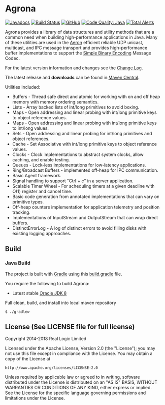 Agrona
======

[![Javadocs](http://www.javadoc.io/badge/org.agrona/agrona.svg)](http://www.javadoc.io/doc/org.agrona/agrona)
[![Build Status](https://travis-ci.org/real-logic/agrona.svg?branch=master)](https://travis-ci.org/real-logic/agrona)
[![GitHub](https://img.shields.io/github/license/real-logic/Agrona.svg)](https://github.com/real-logic/agrona/blob/master/LICENSE)
[![Code Quality: Java](https://img.shields.io/lgtm/grade/java/g/real-logic/Agrona.svg?logo=lgtm&logoWidth=18)](https://lgtm.com/projects/g/real-logic/agrona/context:java)
[![Total Alerts](https://img.shields.io/lgtm/alerts/g/real-logic/Agrona.svg?logo=lgtm&logoWidth=18)](https://lgtm.com/projects/g/real-logic/agrona/alerts)

Agrona provides a library of data structures and utility methods that are a common need when building high-performance 
applications in Java. Many of these utilities are used in the [Aeron](https://github.com/real-logic/aeron) 
efficient reliable UDP unicast, multicast, and IPC message transport and provides high-performance buffer implementations
to support the [Simple Binary Encoding](https://github.com/real-logic/simple-binary-encoding) Message Codec.

For the latest version information and changes see the [Change Log](https://github.com/real-logic/agrona/wiki/Change-Log). 

The latest release and **downloads** can be found in [Maven Central](http://search.maven.org/#search%7Cga%7C1%7Cagrona).

Utilities Included:

* Buffers - Thread safe direct and atomic for working with on and off heap memory with memory ordering semantics.
* Lists - Array backed lists of int/long primitives to avoid boxing.
* Maps - Open addressing and linear probing with int/long primitive keys to object reference values.
* Maps - Open addressing and linear probing with int/long primitive keys to int/long values.
* Sets - Open addressing and linear probing for int/long primitives and object references.
* Cache - Set Associative with int/long primitive keys to object reference values.
* Clocks - Clock implementations to abstract system clocks, allow caching, and enable testing.
* Queues - Lock-less implementations for low-latency applications.
* Ring/Broadcast Buffers - implemented off-heap for IPC communication.
* Basic Agent framework.
* Signal handling to support "Ctrl + c" in a server application.
* Scalable Timer Wheel - For scheduling timers at a given deadline with O(1) register and cancel time.
* Basic code generation from annotated implementations that can vary on primitive types.
* Off-heap counters implementation for application telemetry and position tracking.
* Implementations of InputStream and OutputStream that can wrap direct buffers.
* DistinctErrorLog - A log of distinct errors to avoid filling disks with existing logging approaches.

Build
-----

### Java Build

The project is built with [Gradle](http://gradle.org/) using this [build.gradle](https://github.com/real-logic/agrona/blob/master/build.gradle) file.

You require the following to build Agrona:

* Latest stable [Oracle JDK 8](http://www.oracle.com/technetwork/java/)

Full clean, build, and install into local maven repository

    $ ./gradlew

License (See LICENSE file for full license)
-------------------------------------------
Copyright 2014-2018 Real Logic Limited

Licensed under the Apache License, Version 2.0 (the "License");
you may not use this file except in compliance with the License.
You may obtain a copy of the License at

    http://www.apache.org/licenses/LICENSE-2.0

Unless required by applicable law or agreed to in writing, software
distributed under the License is distributed on an "AS IS" BASIS,
WITHOUT WARRANTIES OR CONDITIONS OF ANY KIND, either express or implied.
See the License for the specific language governing permissions and
limitations under the License.
